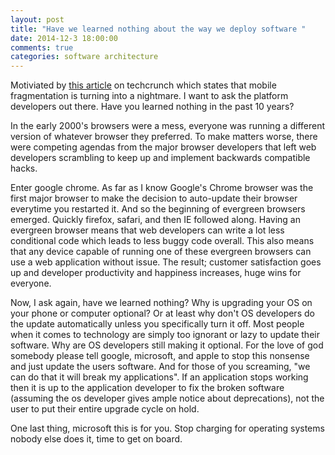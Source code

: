 ```yaml
---
layout: post
title: "Have we learned nothing about the way we deploy software "
date: 2014-12-3 18:00:00
comments: true
categories: software architecture
---
```


Motiviated by [this article](http://techcrunch.com/2014/12/02/android-5-0-currently-runs-on-fewer-than-0-1-of-handsets/?ncid=rss&cps=gravity) on techcrunch which states that mobile fragmentation is turning into a nightmare.  I want to ask the platform developers out there.  Have you learned nothing in the past 10 years?  

In the early 2000's browsers were a mess, everyone was running a different version of whatever browser they preferred.  To make matters worse, there were competing agendas from the major browser developers that left web developers scrambling to keep up and implement backwards compatible hacks.  

Enter google chrome.  As far as I know Google's Chrome browser was the first major browser to make the decision to auto-update their browser everytime you restarted it.  And so the beginning of evergreen browsers emerged.  Quickly firefox, safari, and then IE followed along.  Having an evergreen browser means that web developers can write a lot less conditional code which leads to less buggy code overall.  This also means that any device capable of running one of these evergreen browsers can use a web application without issue.  The result; customer satisfaction goes up and developer productivity and happiness increases, huge wins for everyone.

Now, I ask again, have we learned nothing?  Why is upgrading your OS on your phone or computer optional?  Or at least why don't OS developers do the update automatically unless you specifically turn it off. Most people when it comes to technology are simply too ignorant or lazy to update their software.  Why are OS developers still making it optional.  For the love of god somebody please tell google, microsoft, and apple to stop this nonsense and just update the users software.  And for those of you screaming, "we can do that it will break my applications". If an application stops working then it is up to the application developer to fix the broken software (assuming the os developer gives ample notice about deprecations), not the user to put their entire upgrade cycle on hold.

One last thing, microsoft this is for you.  Stop charging for operating systems nobody else does it, time to get on board.




